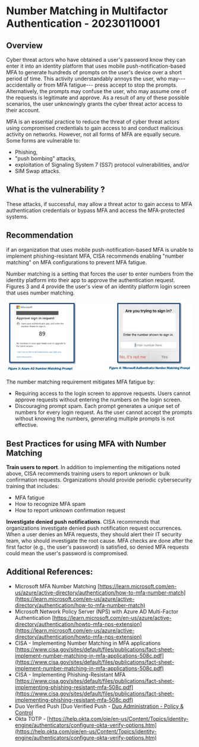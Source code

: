 # Number Matching in Multifactor Authentication - 20230110001

## Overview
Cyber threat actors who have obtained a user's password know they can enter it into an identity platform that uses mobile push-notification-based MFA to generate hundreds of prompts on the user's device over a short period of time.  This activity understandably annoys the user, who may---accidentally or from MFA fatigue--- press accept to stop the prompts. Alternatively, the prompts may confuse the user, who may assume one of the requests is legitimate and approve. As a result of any of these possible scenarios, the user unknowingly grants the cyber threat actor access to their account.

MFA is an essential practice to reduce the threat of cyber threat actors using compromised credentials to gain access to and conduct malicious activity on networks. However, not all forms of MFA are equally secure. Some forms are vulnerable to: 

- Phishing, 
- "push bombing" attacks, 
- exploitation of Signaling System 7 (SS7) protocol vulnerabilities, and/or 
- SIM Swap attacks. 

## What is the vulnerability ?
These attacks, if successful, may allow a threat actor to gain access to MFA authentication credentials or bypass MFA and access the MFA-protected systems.

## Recommendation
if an organization that uses mobile push-notification-based MFA is unable to implement phishing-resistant MFA, CISA recommends enabling "number matching" on MFA configurations to prevent MFA fatigue. 

Number matching is a setting that forces the user to enter numbers from the identity platform into their app to approve the authentication request.  Figures 3 and 4 provide the user's view of an identity platform login screen that uses number matching.

![](../images/2023-01-10_11-33%20MFA.png)

The number matching requirement mitigates MFA fatigue by: 

- Requiring access to the login screen to approve requests. Users cannot approve requests without entering the numbers on the login screen. 
- Discouraging prompt spam. Each prompt generates a unique set of numbers for every login request. As the user cannot accept the prompts without knowing the numbers, generating multiple prompts is not effective.

## Best Practices for using MFA with Number Matching 

**Train users to report**. In addition to implementing the mitigations noted above, CISA recommends training users to report unknown or bulk confirmation requests. Organizations should provide periodic cybersecurity training that includes: 

- MFA fatigue 
- How to recognize MFA spam 
- How to report unknown confirmation request 

**Investigate denied push notifications**. CISA recommends that organizations investigate denied push notification request occurrences. When a user denies an MFA requests, they should alert their IT security team, who should investigate the root cause. MFA checks are done after the first factor (e.g., the user's password) is satisfied, so denied MFA requests could mean the user's password is compromised.

## Additional References:
* Microsoft MFA Number Matching [https://learn.microsoft.com/en-us/azure/active-directory/authentication/how-to-mfa-number-match](https://learn.microsoft.com/en-us/azure/active-directory/authentication/how-to-mfa-number-match)
* Microsoft Network Policy Server (NPS) with Azure AD Multi-Factor Authentication [https://learn.microsoft.com/en-us/azure/active-directory/authentication/howto-mfa-nps-extension](https://learn.microsoft.com/en-us/azure/active-directory/authentication/howto-mfa-nps-extension)
* CISA - Implementing Number Matching in MFA applications [https://www.cisa.gov/sites/default/files/publications/fact-sheet-implement-number-matching-in-mfa-applications-508c.pdf](https://www.cisa.gov/sites/default/files/publications/fact-sheet-implement-number-matching-in-mfa-applications-508c.pdf)
* CISA - Implementing Phishing-Resistant MFA [https://www.cisa.gov/sites/default/files/publications/fact-sheet-implementing-phishing-resistant-mfa-508c.pdf](https://www.cisa.gov/sites/default/files/publications/fact-sheet-implementing-phishing-resistant-mfa-508c.pdf)
* Duo Verified Push [Duo Verified Push - [Duo Administration - Policy & Control](https://duo.com/docs/policy#verified-push)
* Okta TOTP - [https://help.okta.com/oie/en-us/Content/Topics/identity-engine/authenticators/configure-okta-verify-options.htm](https://help.okta.com/oie/en-us/Content/Topics/identity-engine/authenticators/configure-okta-verify-options.htm)